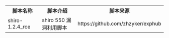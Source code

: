 <table>
<tr>
    <th>脚本名称</th>
    <th>脚本介绍</th>
    <th>脚本来源</th>
</tr>
<tr>
    <td>shiro-1.2.4_rce</td>
    <td>shiro 550 漏洞利用脚本</td>
    <td>https://github.com/zhzyker/exphub</td>
</tr>
